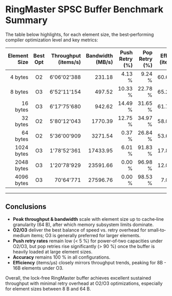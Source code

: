 # RingMaster SPSC Buffer Benchmark Summary

The table below highlights, for each element size, the best‐performing compiler optimization level and key metrics:

| Element Size | Best Opt | Throughput<br>(items/s) | Bandwidth<br>(MB/s) | Push Retry<br>(%) | Pop Retry<br>(%) | Efficiency<br>(items/μs) |
|-------------:|:--------:|------------------------:|--------------------:|------------------:|-----------------:|-------------------------:|
| 4 bytes      | O2       | 6'06'02'388              | 231.18              | 4.13 %            | 9.24 %           | 60.602388                |
| 8 bytes      | O3       | 6'52'11'154              | 497.52              | 10.33 %           | 22.78 %          | 65.211154                |
| 16 bytes     | O3       | 6'17'75'680              | 942.62              | 14.49 %           | 31.65 %          | 61.775680                |
| 32 bytes     | O2       | 5'80'12'043              | 1770.39             | 12.75 %           | 34.97 %          | 58.012043                |
| 64 bytes     | O2       | 5'36'00'909              | 3271.54             | 0.37 %            | 26.84 %          | 53.600909                |
| 1024 bytes   | O3       | 1'78'52'361              | 17433.95            | 6.01 %            | 91.83 %          | 17.852361                |
| 2048 bytes   | O3       | 1'20'78'929              | 23591.66            | 0.00 %            | 96.98 %          | 12.078929                |
| 4096 bytes   | O3       | 70'64'771               | 27596.76            | 0.00 %            | 98.53 %          | 7.064771                 |

---

## Conclusions

- **Peak throughput & bandwidth** scale with element size up to cache‐line granularity (64 B), after which memory subsystem limits dominate.
- **O2/O3** deliver the best balance of speed vs. retry overhead for small‐to‐medium items; O3 is generally preferred for larger elements.
- **Push retry rates** remain low (< 5 %) for power‐of‐two capacities under O2/O3, but pop retries rise significantly (> 90 %) once the buffer is heavily loaded at large element sizes.
- **Accuracy** remains 100 % in all configurations.
- **Efficiency** (items/μs) closely mirrors throughput trends, peaking for 8B - 16B elements under O3.

Overall, the lock-free RingMaster buffer achieves excellent sustained throughput with minimal retry overhead at O2/O3 optimizations, especially for element sizes between 8 B and 64 B.